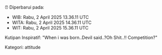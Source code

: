 ⏰ Diperbarui pada:
- WIB: Rabu, 2 April 2025 13.36.11 UTC
- WITA: Rabu, 2 April 2025 14.36.11 UTC
- WIT: Rabu, 2 April 2025 15.36.11 UTC

Kutipan Inspiratif:
"When i was born..Devil said..?Oh Shit..!! Competition?"


Kategori: attitude

